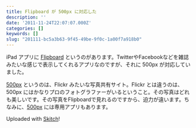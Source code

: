 ```yaml
---
title: Flipboard が 500px に対応した
description: ''
date: '2011-11-24T22:07:07.000Z'
categories: []
keywords: []
slug: "201111-bc5a3b63-9f45-49be-9f0c-1a00f7a918b0"
---
```

iPad アプリに [Flipboard](http://itunes.apple.com/jp/app/flipboard/id358801284?mt=8) というのがあります。TwitterやFacebookなどを雑誌みたいな感じで表示してくれるアプリなのですが、それに 500px が対応していました。

[500px](http://500px.com/) というのは、Flickr みたいな写真共有サイト。Flickr とは違うのは、 500px にはかなりプロのフォトグラファーがいるということ。その写真はどれも美しいです。その写真をFlipboardで見れるのですから、迫力が違います。ちなみに、[500px](http://itunes.apple.com/jp/app/500px/id471965292?mt=8) には専用アプリもあります。

Uploaded with [Skitch](http://skitch.com)!